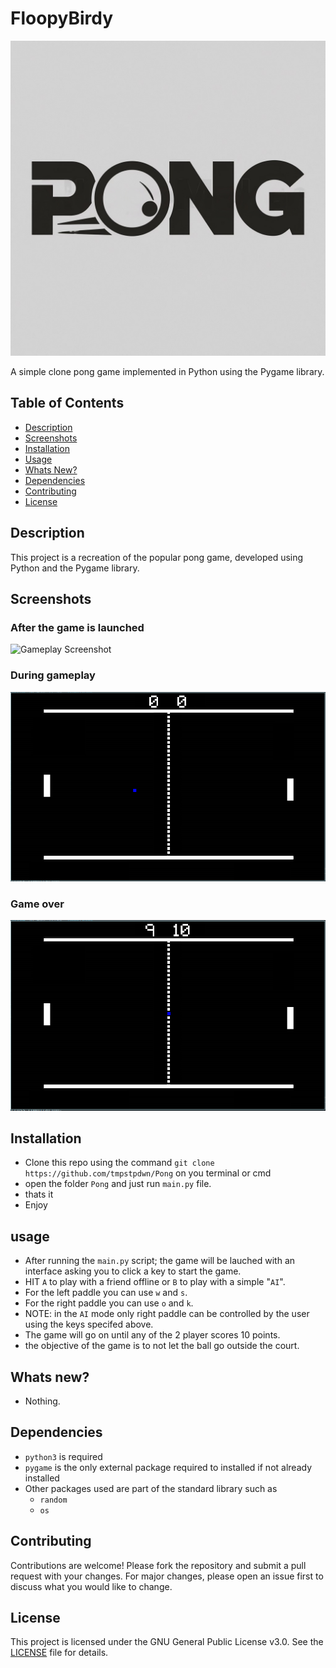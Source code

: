 # FloopyBirdy

![FloopyBirdy Screenshot](logo.png)

A simple clone pong game implemented in Python using the Pygame library.

## Table of Contents

- [Description](#description)
- [Screenshots](#screenshots)
- [Installation](#installation)
- [Usage](#usage)
- [Whats New?](#whats-new)
- [Dependencies](#dependencies) 
- [Contributing](#contributing)
- [License](#license)


## Description

This project is a recreation of the popular pong game, developed using Python and the Pygame library.

## Screenshots

### After the game is launched
![Gameplay Screenshot](ascreenshots/start.png)

### During gameplay
![Gameplay Screenshot](screenshots/gameplay.png)

### Game over
![Gameplay Screenshot](screenshots/gameover.png)

## Installation

- Clone this repo using the command `git clone https://github.com/tmpstpdwn/Pong` on you terminal or cmd
- open the folder `Pong` and just run `main.py` file. 
- thats it
- Enjoy

## usage 

- After running the `main.py` script; the game will be lauched with an interface asking you to click a key to start the game.
- HIT `A` to play with a friend offline or `B` to play with a simple "`AI`".
- For the left paddle you can use `w` and `s`.
- For the right paddle you can use `o` and `k`.
- NOTE: in the `AI` mode only right paddle can be controlled by the user using the keys specifed above.
- The game will go on until any of the 2 player scores 10 points.
- the objective of the game is to not let the ball go outside the court.

## Whats new?

- Nothing.

## Dependencies

- `python3` is required
- `pygame` is the only external package required to installed if not already installed
- Other packages used are part of the standard library such as
    - `random`
    - `os`

## Contributing

Contributions are welcome! Please fork the repository and submit a pull request with your changes. For major changes, please open an issue first to discuss what you would like to change.

## License

This project is licensed under the GNU General Public License v3.0. See the [LICENSE](LICENSE) file for details.
